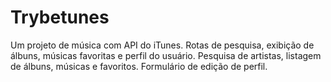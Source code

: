 # Trybetunes
Um projeto de música com API do iTunes. Rotas de pesquisa, exibição de álbuns, músicas favoritas e perfil do usuário. Pesquisa de artistas, listagem de álbuns, músicas e favoritos. Formulário de edição de perfil.
